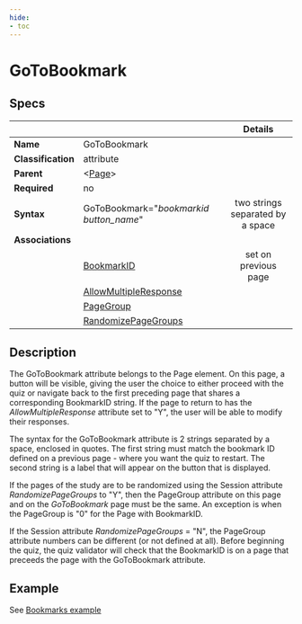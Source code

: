 ```yaml
---
hide:
- toc
---
```

# GoToBookmark

## Specs

| || Details |
|---|---|:---:|
| **Name** | GoToBookmark ||
| **Classification** | attribute ||
| **Parent** | <[Page](index.md)\> ||
| **Required** | no ||
| **Syntax** | GoToBookmark="*bookmarkid button_name*" |two strings separated by a space|
| **Associations** | |  |
|  | [BookmarkID](bookmark_id.md)| set on previous page |
|  | [AllowMultipleResponse](allow_multiple_response.md)| |
|  | [PageGroup](pagegroup.md) | |
|  | [RandomizePageGroups](../session/randomize_page_groups.md) | |


## Description
The GoToBookmark attribute belongs to the Page element.
On this page, a button will be visible, giving the user the choice to either proceed with the quiz or navigate back 
to the first preceding page that shares a corresponding BookmarkID string.
If the page to return to has the *AllowMultipleResponse* attribute set to "Y", the user 
will be able to modify their responses.

The syntax for the GoToBookmark attribute is 2 strings separated by a space, enclosed in quotes.
The first string must match the bookmark ID defined on a previous page - where you want the
quiz to restart.
The second string is a label that will appear on the button that is displayed.

If the pages of the study are to be randomized using the Session attribute *RandomizePageGroups* to "Y",
then the PageGroup attribute on this page and on the *GoToBookmark* page must be the same. An exception is when the
PageGroup is "0" for the Page with BookmarkID.

If the Session attribute *RandomizePageGroups* = "N", the PageGroup attribute numbers can be different (or not defined at all).
Before beginning the quiz, the quiz validator will check that the BookmarkID is on a page that preceeds the page with the GoToBookmark attribute.

## Example

See [Bookmarks example](../../examples/example_bookmarks.md)



